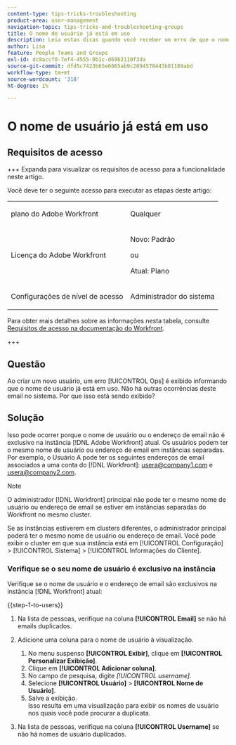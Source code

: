 ```yaml
---
content-type: tips-tricks-troubleshooting
product-area: user-management
navigation-topic: tips-tricks-and-troubleshooting-groups
title: O nome de usuário já está em uso
description: Leia estas dicas quando você receber um erro de que o nome de usuário já está sendo usado.
author: Lisa
feature: People Teams and Groups
exl-id: dc9accf0-7ef4-4555-9b1c-d69b2110f3da
source-git-commit: dfd5c7423b65e6065ab9c2094578443b81189abd
workflow-type: tm+mt
source-wordcount: '318'
ht-degree: 1%

---
```


# O nome de usuário já está em uso

## Requisitos de acesso

+++ Expanda para visualizar os requisitos de acesso para a funcionalidade neste artigo.

Você deve ter o seguinte acesso para executar as etapas deste artigo:

<table style="table-layout:auto"> 
 <col> 
 <col> 
 <tbody> 
  <tr data-mc-conditions=""> 
   <td role="rowheader"> <p>plano do Adobe Workfront</p> </td> 
   <td>Qualquer</td> 
  </tr> 
  <tr> 
   <td role="rowheader">Licença do Adobe Workfront</td> 
   <td>
   <p>Novo: Padrão</p>
   <p>ou</p>
   <p>Atual: Plano</p></td>
  </tr> 
  <tr data-mc-conditions=""> 
   <td role="rowheader">Configurações de nível de acesso</td> 
   <td> <p>Administrador do sistema</p> </td> 
  </tr> 
 </tbody> 
</table>

Para obter mais detalhes sobre as informações nesta tabela, consulte [Requisitos de acesso na documentação do Workfront](/help/quicksilver/administration-and-setup/add-users/access-levels-and-object-permissions/access-level-requirements-in-documentation.md).

+++

## Questão

Ao criar um novo usuário, um erro [!UICONTROL Ops] é exibido informando que o nome de usuário já está em uso. Não há outras ocorrências deste email no sistema. Por que isso está sendo exibido?

## Solução

Isso pode ocorrer porque o nome de usuário ou o endereço de email não é exclusivo na instância [!DNL Adobe Workfront] atual. Os usuários podem ter o mesmo nome de usuário ou endereço de email em instâncias separadas. Por exemplo, o Usuário A pode ter os seguintes endereços de email associados a uma conta do [!DNL Workfront]: usera@company1.com e usera@company2.com.

>[!NOTE]
>
>O administrador [!DNL Workfront] principal não pode ter o mesmo nome de usuário ou endereço de email se estiver em instâncias separadas do Workfront no mesmo cluster.
>
>Se as instâncias estiverem em clusters diferentes, o administrador principal poderá ter o mesmo nome de usuário ou endereço de email. Você pode exibir o cluster em que sua instância está em [!UICONTROL Configuração] > [!UICONTROL Sistema] > [!UICONTROL Informações do Cliente].

### Verifique se o seu nome de usuário é exclusivo na instância

Verifique se o nome de usuário e o endereço de email são exclusivos na instância [!DNL Workfront] atual:

{{step-1-to-users}}

1. Na lista de pessoas, verifique na coluna **[!UICONTROL Email]** se não há emails duplicados.
1. Adicione uma coluna para o nome de usuário à visualização.

   1. No menu suspenso **[!UICONTROL Exibir]**, clique em **[!UICONTROL Personalizar Exibição]**.
   1. Clique em **[!UICONTROL Adicionar coluna]**.
   1. No campo de pesquisa, digite *[!UICONTROL username]*.
   1. Selecione **[!UICONTROL Usuário]** > **[!UICONTROL Nome de Usuário]**.
   1. Salve a exibição.\
      Isso resulta em uma visualização para exibir os nomes de usuário nos quais você pode procurar a duplicata.

1. Na lista de pessoas, verifique na coluna **[!UICONTROL Username]** se não há nomes de usuário duplicados.
